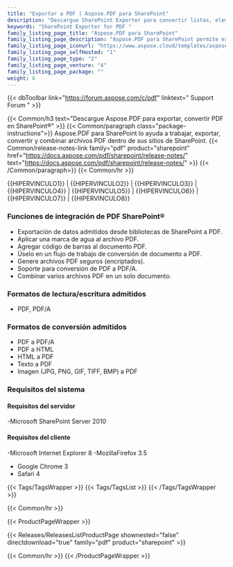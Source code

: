 ```yaml
---
title: "Exportar a PDF | Aspose.PDF para SharePoint"
description: "Descargue SharePoint Exporter para convertir listas, elementos de lista y páginas Wiki de SharePoint a PDF sin esfuerzo."
keywords: "SharePoint Exporter for PDF "
family_listing_page_title: "Aspose.PDF para SharePoint"
family_listing_page_description: "Aspose.PDF para SharePoint permite exportar listas, elementos de listas individuales y páginas Wiki a formato de archivo PDF. Aspose.PDF para SharePoint está diseñado para usarse con Microsoft SharePoint Foundation y Microsoft SharePoint Server."
family_listing_page_iconurl: "https://www.aspose.cloud/templates/aspose/App_Themes/V3/images/pdf/272x272/aspose_pdf-for-sharepoint-min.png"
family_listing_page_selfHosted: "1"
family_listing_page_type: "2"
family_listing_page_venture: "4"
family_listing_page_package: ""
weight: 6
---
```


{{< dbToolbar link="https://forum.aspose.com/c/pdf" linktext=" Support Forum " >}}

{{< Common/h3 text="Descargue Aspose.PDF para exportar, convertir PDF en SharePoint®"  >}}
{{< Common/paragraph class="package-instructions">}}
Aspose.PDF para SharePoint lo ayuda a trabajar, exportar, convertir y combinar archivos PDF dentro de sus sitios de SharePoint.
{{< Common/release-notes-link family="pdf" product="sharepoint" href="https://docs.aspose.com/pdf/sharepoint/release-notes/" text="https://docs.aspose.com/pdf/sharepoint/release-notes/"  >}}
{{< /Common/paragraph>}}
{{< Common/hr >}}

{{HIPERVINCULO1}} | {{HIPERVINCULO2}} | {{HIPERVINCULO3}} | {{HIPERVINCULO4}} | {{HIPERVINCULO5}} | {{HIPERVINCULO6}} | {{HIPERVINCULO7}} | {{HIPERVINCULO8}}

### Funciones de integración de PDF SharePoint®

- Exportación de datos admitidos desde bibliotecas de SharePoint a PDF.
- Aplicar una marca de agua al archivo PDF.
- Agregar código de barras al documento PDF.
- Úselo en un flujo de trabajo de conversión de documento a PDF.
- Genere archivos PDF seguros (encriptados).
- Soporte para conversión de PDF a PDF/A.
- Combinar varios archivos PDF en un solo documento.

### Formatos de lectura/escritura admitidos

- PDF, PDF/A

### Formatos de conversión admitidos

- PDF a PDF/A
- PDF a HTML
- HTML a PDF
- Texto a PDF
- Imagen (JPG, PNG, GIF, TIFF, BMP) a PDF

### Requisitos del sistema

#### Requisitos del servidor

-Microsoft SharePoint Server 2010

#### Requisitos del cliente

-Microsoft Internet Explorer 8
-MozillaFirefox 3.5
- Google Chrome 3
- Safari 4

{{< Tags/TagsWrapper >}}
{{< Tags/TagsList >}}
{{< /Tags/TagsWrapper >}}

{{< Common/hr >}}

{{< ProductPageWrapper >}}

<!-- ReleasesListProductPage-->

{{< Releases/ReleasesListProductPage shownested="false"  directdownload="true" family="pdf" product="sharepoint" >}}

<!-- /ReleasesListProductPage-->

{{< Common/hr >}}
{{< /ProductPageWrapper >}}

